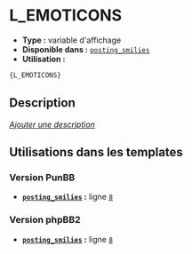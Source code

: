 # L_EMOTICONS
* __Type :__ variable d'affichage
* __Disponible dans :__ [`posting_smilies`](../tpl/var/posting_smilies.md#readme)
* __Utilisation :__

```html
{L_EMOTICONS}
```

## Description
[*Ajouter une description*](https://fa-tvars.appspot.com/var/L_EMOTICONS)

## Utilisations dans les templates

### Version PunBB
* __[`posting_smilies`](../tpl/var/posting_smilies.md#readme) :__ ligne [`8`](../tpl/src/punbb/posting_smilies.tpl#L8)

### Version phpBB2
* __[`posting_smilies`](../tpl/var/posting_smilies.md#readme) :__ ligne [`8`](../tpl/src/subsilver/posting_smilies.tpl#L8)
